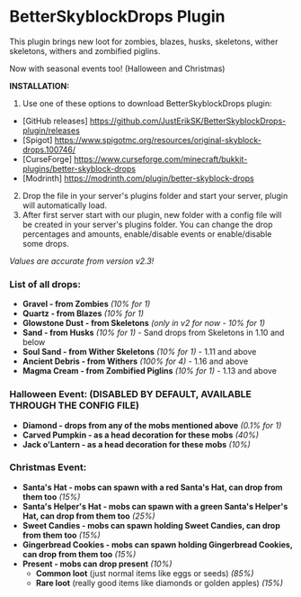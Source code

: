 # BetterSkyblockDrops Plugin
This plugin brings new loot for zombies, blazes, husks, skeletons, wither skeletons, withers and zombified piglins.

Now with seasonal events too! (Halloween and Christmas)

**INSTALLATION:**
1. Use one of these options to download BetterSkyblockDrops plugin:
- [GitHub releases] https://github.com/JustErikSK/BetterSkyblockDrops-plugin/releases
- [Spigot] https://www.spigotmc.org/resources/original-skyblock-drops.100746/
- [CurseForge] https://www.curseforge.com/minecraft/bukkit-plugins/better-skyblock-drops
- [Modrinth] https://modrinth.com/plugin/better-skyblock-drops
2. Drop the file in your server's plugins folder and start your server, plugin will automatically load.
3. After first server start with our plugin, new folder with a config file will be created in your server's plugins folder. You can change the drop percentages and amounts, enable/disable events or enable/disable some drops.


_Values are accurate from version v2.3!_
### List of all drops:
- **Gravel - from Zombies** _(10% for 1)_
- **Quartz - from Blazes** _(10% for 1)_
- **Glowstone Dust - from Skeletons** _(only in v2 for now - 10% for 1)_
- **Sand - from Husks** _(10% for 1)_ - Sand drops from Skeletons in 1.10 and below
- **Soul Sand - from Wither Skeletons** _(10% for 1)_ - 1.11 and above
- **Ancient Debris - from Withers** _(100% for 4)_ - 1.16 and above
- **Magma Cream - from Zombified Piglins** _(10% for 1)_ - 1.13 and above

### Halloween Event: (DISABLED BY DEFAULT, AVAILABLE THROUGH THE CONFIG FILE)
- **Diamond - drops from any of the mobs mentioned above** _(0.1% for 1)_
- **Carved Pumpkin - as a head decoration for these mobs** _(40%)_
- **Jack o'Lantern - as a head decoration for these mobs** _(10%)_

### Christmas Event:
- **Santa's Hat - mobs can spawn with a red Santa's Hat, can drop from them too** _(15%)_
- **Santa's Helper's Hat - mobs can spawn with a green Santa's Helper's Hat, can drop from them too** _(25%)_
- **Sweet Candies - mobs can spawn holding Sweet Candies, can drop from them too** _(15%)_
- **Gingerbread Cookies - mobs can spawn holding Gingerbread Cookies, can drop from them too** _(15%)_
- **Present - mobs can drop present** _(10%)_
  - **Common loot** (just normal items like eggs or seeds) _(85%)_
  - **Rare loot** (really good items like diamonds or golden apples) _(15%)_